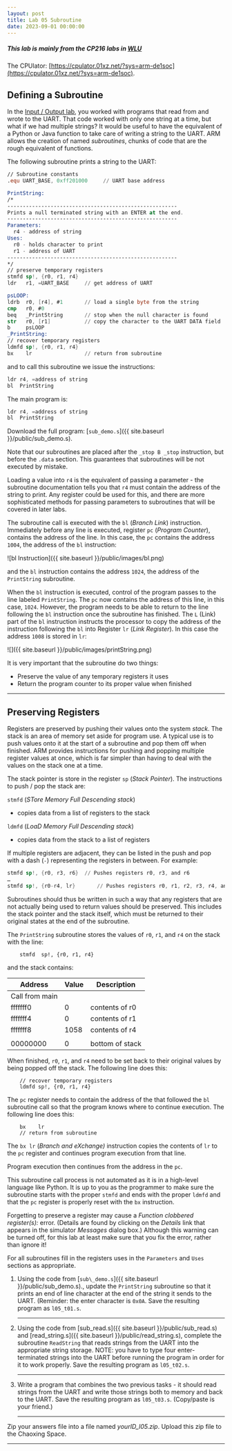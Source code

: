 ```yaml
---
layout: post
title: Lab 05 Subroutine
date: 2023-09-01 00:00:00
---
```

<!-- more -->
##### This lab is mainly from the CP216 labs in [WLU](https://bohr.wlu.ca/cp216/labs)

The CPUlator: [https://cpulator.01xz.net/?sys=arm-de1soc](https://cpulator.01xz.net/?sys=arm-de1soc).

Defining a Subroutine
---------------------

In the [Input / Output lab](https://zjutcs.gitee.io/blog/lab04), you worked with programs that read from and wrote to the UART. That code worked with only one string at a time, but what if we had multiple strings? It would be useful to have the equivalent of a Python or Java function to take care of writing a string to the UART. ARM allows the creation of named _subroutines_, chunks of code that are the rough equivalent of functions.

The following subroutine prints a string to the UART:

```nasm
// Subroutine constants
.equ UART_BASE, 0xff201000     // UART base address

PrintString:
/*
-------------------------------------------------------
Prints a null terminated string with an ENTER at the end.
-------------------------------------------------------
Parameters:
  r4 - address of string
Uses:
  r0 - holds character to print
  r1 - address of UART
-------------------------------------------------------
*/
// preserve temporary registers
stmfd sp!, {r0, r1, r4}
ldr   r1, =UART_BASE     // get address of UART

psLOOP:
ldrb  r0, [r4], #1       // load a single byte from the string
cmp   r0, #0
beq   _PrintString       // stop when the null character is found
str   r0, [r1]           // copy the character to the UART DATA field
b     psLOOP
_PrintString:
// recover temporary registers
ldmfd sp!, {r0, r1, r4}
bx    lr                 // return from subroutine
```

and to call this subroutine we issue the instructions:

```nasm
ldr r4, =address of string
bl  PrintString
```
      
The main program is:

```nasm
ldr r4, =address of string
bl  PrintString
```
      

Download the full program: [`sub_demo.s`]({{ site.baseurl }}/public/sub_demo.s).

Note that our subroutines are placed after the `_stop B _stop` instruction, but before the `.data` section. This guarantees that subroutines will be not executed by mistake.

Loading a value into `r4` is the equivalent of passing a parameter - the subroutine documentation tells you that `r4` must contain the address of the string to print. Any register could be used for this, and there are more sophisticated methods for passing parameters to subroutines that will be covered in later labs.

The subroutine call is executed with the `bl` (_Branch Link_) instruction. Immediately before any line is executed, register `pc` (_Program Counter_), contains the address of the line. In this case, the `pc` contains the address `1004`, the address of the `bl` instruction:

![bl Instruction]({{ site.baseurl }}/public/images/bl.png)

and the `bl` instruction contains the address `1024`, the address of the `PrintString` subroutine.

When the `bl` instruction is executed, control of the program passes to the line labeled `PrintString`. The `pc` now contains the address of this line, in this case, `1024`. However, the program needs to be able to return to the line following the `bl` instruction once the subroutine has finished. The `L` (Link) part of the `bl` instruction instructs the processor to copy the address of the instruction following the `bl` into Register `lr` (_Link Register_). In this case the address `1008` is stored in `lr`:

![]({{ site.baseurl }}/public/images/printString.png)

It is very important that the subroutine do two things:

*   Preserve the value of any temporary registers it uses
*   Return the program counter to its proper value when finished

* * *

Preserving Registers
--------------------

Registers are preserved by pushing their values onto the system _stack_. The stack is an area of memory set aside for program use. A typical use is to push values onto it at the start of a subroutine and pop them off when finished. ARM provides instructions for pushing and popping multiple register values at once, which is far simpler than having to deal with the values on the stack one at a time.

The stack pointer is store in the register `sp` (_Stack Pointer_). The instructions to push / pop the stack are:

`stmfd` (_STore Memory Full Descending stack_)

- copies data from a list of registers to the stack

`ldmfd` (_LoaD Memory Full Descending stack_)

- copies data from the stack to a list of registers

If multiple registers are adjacent, they can be listed in the push and pop with a dash (`-`) representing the registers in between. For example:

```nasm
stmfd sp!, {r0, r3, r6}  // Pushes registers r0, r3, and r6
…
stmfd sp!, {r0-r4, lr}       // Pushes registers r0, r1, r2, r3, r4, and lr
```
      
Subroutines should thus be written in such a way that any registers that are not actually being used to return values should be preserved. This includes the stack pointer and the stack itself, which must be returned to their original states at the end of the subroutine.

The `PrintString` subroutine stores the values of `r0`, `r1`, and `r4` on the stack with the line:

        stmfd  sp!, {r0, r1, r4}
      

and the stack contains:

| Address        | Value | Description     |
|----------------|-------|-----------------|
| Call from main |       |                 |
| fffffff0       | 0     | contents of r0  |
| fffffff4       | 0     | contents of r1  |
| fffffff8       | 1058  | contents of r4  |
|                |       |                 |
| 00000000       | 0     | bottom of stack |

When finished, `r0`, `r1`, and `r4` need to be set back to their original values by being popped off the stack. The following line does this:

        // recover temporary registers 
        ldmfd sp!, {r0, r1, r4}
      

The `pc` register needs to contain the address of the that followed the `bl` subroutine call so that the program knows where to continue execution. The following line does this:

        bx    lr                 
        // return from subroutine
      

The `bx lr` (_Branch and eXchange)_ instruction copies the contents of `lr` to the `pc` register and continues program execution from that line.

Program execution then continues from the address in the `pc`.

This subroutine call process is not automated as it is in a high-level language like Python. It is up to you as the programmer to make sure the subroutine starts with the proper `stmfd` and ends with the proper `ldmfd` and that the `pc` register is properly reset with the `bx` instruction.

Forgetting to preserve a register may cause a _Function clobbered register(s):_ error. (Details are found by clicking on the _Details_ link that appears in the simulator _Messages_ dialog box.) Although this warning can be turned off, for this lab at least make sure that you fix the error, rather than ignore it!

For all subroutines fill in the registers uses in the `Parameters` and `Uses` sections as appropriate.

1.  Using the code from [`sub\_demo.s`]({{ site.baseurl }}/public/sub_demo.s)., update the `PrintString` subroutine so that it prints an end of line character at the end of the string it sends to the UART. (Reminder: the enter character is `0x0A`. Save the resulting program as `l05_t01.s`.
    
    * * *
    
2.  Using the code from [sub\_read.s]({{ site.baseurl }}/public/sub_read.s) and [read\_string.s]({{ site.baseurl }}/public/read_string.s), complete the subroutine `ReadString` that reads strings from the UART into the appropriate string storage. NOTE: you have to type four enter-terminated strings into the UART before running the program in order for it to work properly. Save the resulting program as `l05_t02.s`.
    
    * * *
    
3.  Write a program that combines the two previous tasks - it should read strings from the UART and write those strings both to memory and back to the UART. Save the resulting program as `l05_t03.s`. (Copy/paste is your friend.)
    
    * * *
    

Zip your answers file into a file named _yourID\_l05.zip_. Upload this zip file to the Chaoxing Space.

* * *
